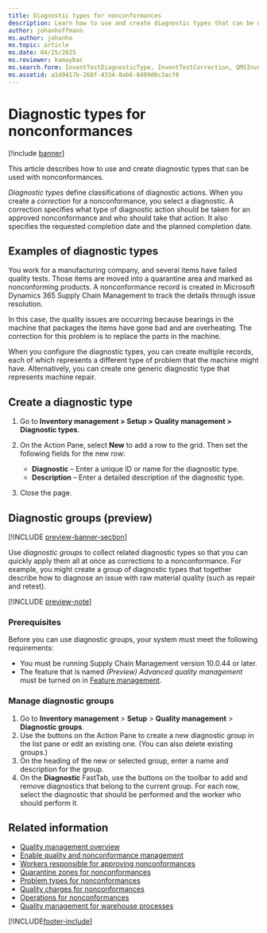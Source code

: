 ```yaml
---
title: Diagnostic types for nonconformances
description: Learn how to use and create diagnostic types that can be used with nonconformances, including examples of diagnostic types.
author: johanhoffmann
ms.author: johanho
ms.topic: article
ms.date: 04/25/2025
ms.reviewer: kamaybac
ms.search.form: InventTestDiagnosticType, InventTestCorrection, QMSInventTestDiagnosticGroup
ms.assetid: a1d9417b-268f-4334-8ab6-8499d6c3acf0
---
```


# Diagnostic types for nonconformances

[!include [banner](../includes/banner.md)]

This article describes how to use and create diagnostic types that can be used with nonconformances.

*Diagnostic types* define classifications of diagnostic actions. When you create a *correction* for a nonconformance, you select a diagnostic. A correction specifies what type of diagnostic action should be taken for an approved nonconformance and who should take that action. It also specifies the requested completion date and the planned completion date.

## Examples of diagnostic types

You work for a manufacturing company, and several items have failed quality tests. Those items are moved into a quarantine area and marked as nonconforming products. A nonconformance record is created in Microsoft Dynamics 365 Supply Chain Management to track the details through issue resolution.

In this case, the quality issues are occurring because bearings in the machine that packages the items have gone bad and are overheating. The correction for this problem is to replace the parts in the machine.

When you configure the diagnostic types, you can create multiple records, each of which represents a different type of problem that the machine might have. Alternatively, you can create one generic diagnostic type that represents machine repair.

## Create a diagnostic type

1. Go to **Inventory management \> Setup \> Quality management \> Diagnostic types**.
1. On the Action Pane, select **New** to add a row to the grid. Then set the following fields for the new row:

    - **Diagnostic** – Enter a unique ID or name for the diagnostic type.
    - **Description** – Enter a detailed description of the diagnostic type.

1. Close the page.

## Diagnostic groups (preview)

[!INCLUDE [preview-banner-section](~/../shared-content/shared/preview-includes/preview-banner-section.md)]
<!-- KFM: preview until further notice -->

Use *diagnostic groups* to collect related diagnostic types so that you can quickly apply them all at once as corrections to a nonconformance. For example, you might create a group of diagnostic types that together describe how to diagnose an issue with raw material quality (such as repair and retest).

[!INCLUDE [preview-note](~/../shared-content/shared/preview-includes/preview-note-d365.md)]

### Prerequisites

Before you can use diagnostic groups, your system must meet the following requirements:

- You must be running Supply Chain Management version 10.0.44 or later.
- The feature that is named *(Preview) Advanced quality management* must be turned on in [Feature management](../../fin-ops-core/fin-ops/get-started/feature-management/feature-management-overview.md).

### Manage diagnostic groups

1. Go to **Inventory management** \> **Setup** \> **Quality management** \> **Diagnostic groups**.
1. Use the buttons on the Action Pane to create a new diagnostic group in the list pane or edit an existing one. (You can also delete existing groups.)
1. On the heading of the new or selected group, enter a name and description for the group.
1. On the **Diagnostic** FastTab, use the buttons on the toolbar to add and remove diagnostics that belong to the current group. For each row, select the diagnostic that should be performed and the worker who should perform it.

## Related information

- [Quality management overview](quality-management-processes.md)
- [Enable quality and nonconformance management](enable-quality-management.md)
- [Workers responsible for approving nonconformances](quality-responsible-workers.md)
- [Quarantine zones for nonconformances](quality-quarantine-zones.md)
- [Problem types for nonconformances](quality-problem-types.md)
- [Quality charges for nonconformances](quality-charges.md)
- [Operations for nonconformances](quality-operations.md)
- [Quality management for warehouse processes](quality-management-for-warehouses-processes.md)

[!INCLUDE[footer-include](../../includes/footer-banner.md)]
